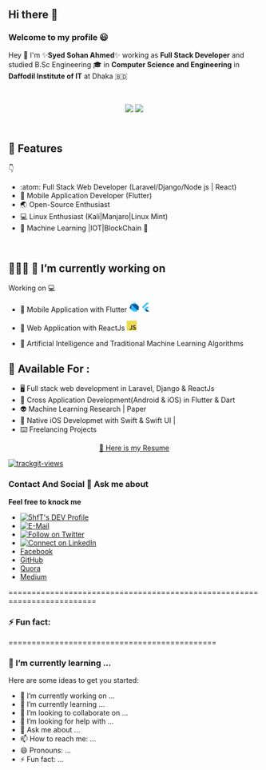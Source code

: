 ## Hi there 👋
### Welcome to my profile :smiley: 
Hey :wave: I'm ✨**Syed Sohan Ahmed**✨ working as  **Full Stack Developer** and studied B.Sc Engineering :mortar_board: in **Computer Science and Engineering** in **Daffodil Institute of IT** at Dhaka :bangladesh:


<br>

<p align='center'>
<img align='center' src="https://github-readme-stats.vercel.app/api?username=syedsohanahmed&show_icons=true">
 
 <img align='center' src = "https://github-readme-stats.vercel.app/api/top-langs/?username=syedsohanahmed&hide_border=true&bg_color=30,3678d6,904e95&title_color=fff&text_color=fff&layout=compact">

 <p/>
 
<br>



## 🌟 Features 
 :point_down:
- :atom: Full Stack Web Developer (Laravel/Django/Node js | React)
- :iphone: Mobile Application Developer (Flutter)
- 🌏 Open-Source Enthusiast
- :computer: Linux Enthusiast (Kali|Manjaro|Linux Mint)
- 👾 Machine Learning |IOT|BlockChain 👀 
<br>

## 🏃🏽‍♂️  🔭 I’m currently working on 

Working on 💻

- 📱 Mobile Application with Flutter <code><img height="20" src="https://raw.githubusercontent.com/github/explore/80688e429a7d4ef2fca1e82350fe8e3517d3494d/topics/dart/dart.png"></code>
<code><img height="20" src="https://raw.githubusercontent.com/github/explore/cebd63002168a05a6a642f309227eefeccd92950/topics/flutter/flutter.png"></code>

- 📝 Web Application with ReactJs <code><img height="20" src="https://raw.githubusercontent.com/github/explore/80688e429a7d4ef2fca1e82350fe8e3517d3494d/topics/javascript/javascript.png"></code>

- 🤖  Artificial Intelligence and Traditional Machine Learning Algorithms

## 🤝 Available For : 

- 🖥️ Full stack web development in Laravel, Django & ReactJs  
- 📱 Cross Application Development(Android & iOS) in Flutter & Dart 
- 👽 Machine Learning Research | Paper 
- 🤞 Native iOS Developmet with Swift & Swift UI |
- ⌨️ Freelancing Projects 

<p align='center'>
 <a href = "" > 🧠 Here is my Resume </a> 
<p/>


<a href="https://trackgit.com">
<img src="https://sfy.cx/u/pkg" alt="trackgit-views" />
</a>

### Contact And Social 💬 Ask me about
**Feel free to knock me**  
- <a href="https://dev.to/syedsohanahmed"><img src="https://d2fltix0v2e0sb.cloudfront.net/dev-badge.svg" alt="5hfT's DEV Profile" height="30" width="30"></a>
- [![E-Mail](https://img.shields.io/badge/--email?label=E-mail&logo=microsoft-outlook&style=social)](mailto:sohanahmed005@gmail.com)
- [![Follow on Twitter](https://img.shields.io/badge/--twitter?label=Twitter&logo=Twitter&style=social)](https://twitter.com/syedsohanahmed)
- [![Connect on LinkedIn](https://img.shields.io/badge/--linkedin?label=LinkedIn&logo=LinkedIn&style=social)](https://www.linkedin.com/in/syedsohanahmed)
- [Facebook](https://www.facebook.com/syedsohanahmed/) 
- [GitHub](https://github.com/syedsohanahmed/) 
- [Quora](https://www.quora.com/profile/syedsohanahmed/) 
- [Medium](https://medium.com/@syedsohanahmed/)



=========================================================================


### ⚡ Fun fact:





=============================================
<br>
### 🌱 I’m currently learning ...






Here are some ideas to get you started:

- 🔭 I’m currently working on ...
- 🌱 I’m currently learning ...
- 👯 I’m looking to collaborate on ...
- 🤔 I’m looking for help with ...
- 💬 Ask me about ...
- 📫 How to reach me: ...
- 😄 Pronouns: ...
- ⚡ Fun fact: ...

